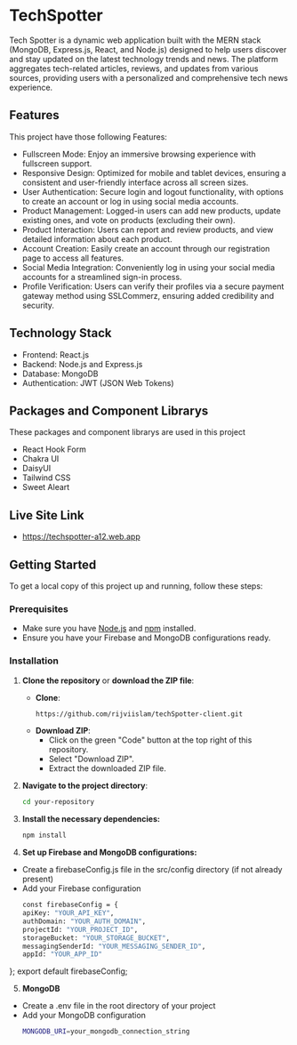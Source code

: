
# TechSpotter

Tech Spotter is a dynamic web application built with the MERN stack (MongoDB, Express.js, React, and Node.js) designed to help users discover and stay updated on the latest technology trends and news. The platform aggregates tech-related articles, reviews, and updates from various sources, providing users with a personalized and comprehensive tech news experience.


## Features
This project have those following Features:

- Fullscreen Mode: Enjoy an immersive browsing experience with fullscreen support.
- Responsive Design: Optimized for mobile and tablet devices, ensuring a consistent and user-friendly interface across all screen sizes.
- User Authentication: Secure login and logout functionality, with options to create an account or log in using social media accounts.
- Product Management: Logged-in users can add new products, update existing ones, and vote on products (excluding their own).
- Product Interaction: Users can report and review products, and view detailed information about each product.
- Account Creation: Easily create an account through our registration page to access all features.
- Social Media Integration: Conveniently log in using your social media accounts for a streamlined sign-in process.
- Profile Verification: Users can verify their profiles via a secure payment gateway method using SSLCommerz, ensuring added credibility and security.
## Technology Stack

- Frontend: React.js
- Backend: Node.js and Express.js
- Database: MongoDB
- Authentication: JWT (JSON Web Tokens)


## Packages and Component Librarys

These packages and component librarys are used in this project

- React Hook Form
- Chakra UI
- DaisyUI
- Tailwind CSS
- Sweet Aleart


## Live Site Link
- https://techspotter-a12.web.app
## Getting Started

To get a local copy of this project up and running, follow these steps:

### Prerequisites

- Make sure you have [Node.js](https://nodejs.org/) and [npm](https://www.npmjs.com/) installed.
- Ensure you have your Firebase and MongoDB configurations ready.

### Installation

1. **Clone the repository** or **download the ZIP file**:
   - **Clone**:
     ```bash
     https://github.com/rijviislam/techSpotter-client.git
     ```
   - **Download ZIP**:
     - Click on the green "Code" button at the top right of this repository.
     - Select "Download ZIP".
     - Extract the downloaded ZIP file.

2. **Navigate to the project directory**:
   ```bash
   cd your-repository
3. **Install the necessary dependencies:**
     ```bash
     npm install
4. **Set up Firebase and MongoDB configurations:**
- Create a firebaseConfig.js file in the src/config directory (if not already present)
- Add your Firebase configuration
  ```bash // src/config/firebaseConfig.js
  const firebaseConfig = {
  apiKey: "YOUR_API_KEY",
  authDomain: "YOUR_AUTH_DOMAIN",
  projectId: "YOUR_PROJECT_ID",
  storageBucket: "YOUR_STORAGE_BUCKET",
  messagingSenderId: "YOUR_MESSAGING_SENDER_ID",
  appId: "YOUR_APP_ID"
};
export default firebaseConfig;


5. **MongoDB**
- Create a .env file in the root directory of your project
- Add your MongoDB configuration
  ```bash
  MONGODB_URI=your_mongodb_connection_string
